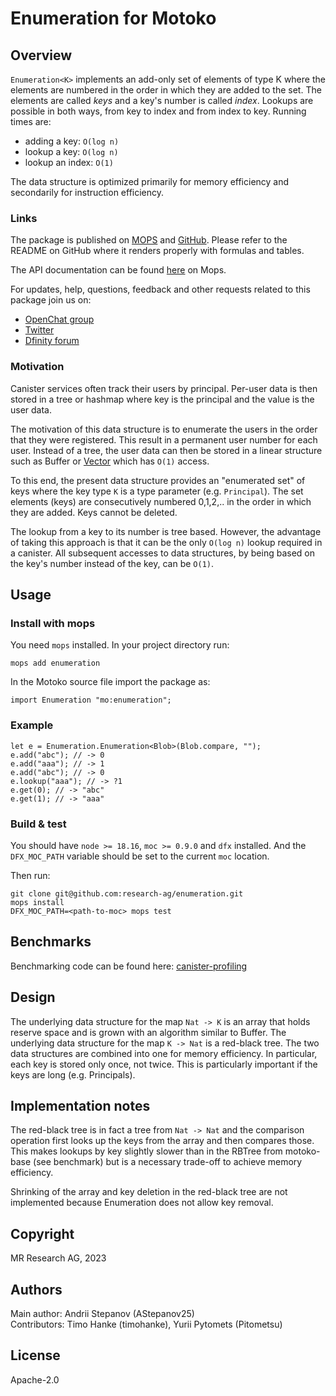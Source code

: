 # Enumeration for Motoko

## Overview

`Enumeration<K>` implements an add-only set of elements of type K where the
elements are numbered in the order in which they are added to the set.
The elements are called *keys* and a key's number is called *index*.
Lookups are possible in both ways, from key to index and from 
index to key.
Running times are:

* adding a key: `O(log n)`
* lookup a key: `O(log n)`
* lookup an index: `O(1)`

The data structure is optimized primarily for memory efficiency
and secondarily for instruction efficiency.

### Links

The package is published on [MOPS](https://mops.one/enumeration) and [GitHub](https://github.com/research-ag/enumeration).
Please refer to the README on GitHub where it renders properly with formulas and tables.

The API documentation can be found [here](https://mops.one/enumeration/docs/lib) on Mops.

For updates, help, questions, feedback and other requests related to this package join us on:

* [OpenChat group](https://oc.app/2zyqk-iqaaa-aaaar-anmra-cai)
* [Twitter](https://twitter.com/mr_research_ag)
* [Dfinity forum](https://forum.dfinity.org/)

### Motivation

Canister services often track their users by principal.
Per-user data is then stored in a tree or hashmap where key is the principal and the value is the user data.

The motivation of this data structure is to enumerate the users in the order that they were registered.
This result in a permanent user number for each user.
Instead of a tree, the user data can then be stored in a linear structure such as Buffer or [Vector](https://mops.one/vector) which has `O(1)` access.

To this end, the present data structure provides an "enumerated set" of keys where the key type `K` is a type parameter (e.g. `Principal`). 
The set elements (keys) are consecutively numbered 0,1,2,.. in the order in which they are added.
Keys cannot be deleted.

The lookup from a key to its number is tree based. 
However, the advantage of taking this approach is that it can be the only `O(log n)` lookup required in a canister.
All subsequent accesses to data structures, by being based on the key's number instead of the key, can be `O(1)`.

## Usage

### Install with mops

You need `mops` installed. In your project directory run:
```
mops add enumeration
```

In the Motoko source file import the package as:
```
import Enumeration "mo:enumeration";
```

### Example

```
let e = Enumeration.Enumeration<Blob>(Blob.compare, "");
e.add("abc"); // -> 0
e.add("aaa"); // -> 1
e.add("abc"); // -> 0
e.lookup("aaa"); // -> ?1
e.get(0); // -> "abc"
e.get(1); // -> "aaa"
```
### Build & test

You should have `node >= 18.16`, `moc >= 0.9.0` and `dfx` installed.
And the `DFX_MOC_PATH` variable should be set to the current `moc` location.

Then run:
```
git clone git@github.com:research-ag/enumeration.git
mops install
DFX_MOC_PATH=<path-to-moc> mops test
```

## Benchmarks

Benchmarking code can be found here: [canister-profiling](https://github.com/research-ag/canister-profiling)

## Design

The underlying data structure for the map `Nat -> K` is an array that holds reserve space and is grown with an algorithm similar to Buffer.
The underlying data structure for the map `K -> Nat` is a red-black tree.
The two data structures are combined into one for memory efficiency. 
In particular, each key is stored only once, not twice.
This is particularly important if the keys are long (e.g. Principals).

## Implementation notes

The red-black tree is in fact a tree from `Nat -> Nat` 
and the comparison operation first looks up the keys from the array and then compares those.
This makes lookups by key slightly slower than in the RBTree from motoko-base (see benchmark)
but is a necessary trade-off to achieve memory efficiency.

Shrinking of the array and key deletion in the red-black tree are not implemented because Enumeration does not allow key removal. 

## Copyright

MR Research AG, 2023
## Authors

Main author: Andrii Stepanov (AStepanov25)\
Contributors: Timo Hanke (timohanke), Yurii Pytomets (Pitometsu)
## License 

Apache-2.0
